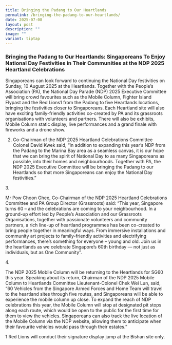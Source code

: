 ```yaml
---
title: Bringing the Padang to Our Heartlands
permalink: /bringing-the-padang-to-our-heartlands/
date: 2025-07-08
layout: post
description: ""
image: ""
variant: tiptap
---
```

<h3>Bringing the Padang to Our Heartlands: Singaporeans To Enjoy National Day Festivities in Their Communities at the NDP 2025 Heartland Celebrations</h3>
<p>Singaporeans can look forward to continuing the National Day festivities
on Sunday, 10 August 2025 at the Heartlands. Together with the People’s
Association (PA), the National Day Parade (NDP) 2025 Executive Committee
will bring crowd favourites such as the Mobile Column, Fighter Island Flypast
and the Red Lions1 from the Padang to five Heartlands locations, bringing
the festivities closer to Singaporeans. Each Heartland site will also have
exciting family-friendly activities co-created by PA and its grassroots
organisations with volunteers and partners. There will also be exhibits,
Mobile Column static display, live performances and a grand finale with
fireworks and a drone show.</p>
<ol start="2" data-tight="true" class="tight">
<li>
<p>Co-Chairman of the NDP 2025 Heartland Celebrations Committee Colonel David
Kwek said, “In addition to expanding this year’s NDP from the Padang to
the Marina Bay area as a seamless canvas, it is our hope that we can bring
the spirit of National Day to as many Singaporeans as possible, into their
homes and neighbourhoods. Together with PA, the NDP 2025 Executive Committee
will be bringing the Padang to our Heartlands so that more Singaporeans
can enjoy the National Day festivities.”</p>
</li>
</ol>
<p>3.</p>
<p>Mr Pow Choon Ghee, Co-Chairman of the NDP 2025 Heartland Celebrations
Committee and PA Group Director (Grassroots) said: “This year, Singapore
turns 60 – and the celebrations are coming to your neighbourhood. In a
ground-up effort led by People’s Association and our Grassroots Organisations,
together with passionate volunteers and community partners, a rich line-up
of heartland programmes has been co-created to bring people together in
meaningful ways. From immersive installations and community art projects
to family-friendly activities and electrifying performances, there’s something
for everyone – young and old. Join us in the heartlands as we celebrate
Singapore’s 60th birthday — not just as individuals, but as One Community”.</p>
<p>4.</p>
<p>The NDP 2025 Mobile Column will be returning to the Heartlands for SG60
this year. Speaking about its return, Chairman of the NDP 2025 Mobile Column
to Heartlands Committee Lieutenant-Colonel Chek Wei Lun, said, “60 Vehicles
from the Singapore Armed Forces and Home Team will travel to the heartland
sites through five routes, and Singaporeans will be able to experience
the mobile column up close. To expand the reach of NDP celebrations this
year, the Mobile Column will stop at designated pit stops along each route,
which would be open to the public for the first time for them to view the
vehicles. Singaporeans can also track the live location of the Mobile Column
via the NDP website, allowing them to anticipate when their favourite vehicles
would pass through their estates.”</p>
<p>1 Red Lions will conduct their signature display jump at the Bishan site
only.</p>